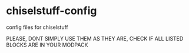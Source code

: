 # chiselstuff-config
config files for chiselstuff

PLEASE, DONT SIMPLY USE THEM AS THEY ARE, 
CHECK IF ALL LISTED BLOCKS ARE IN YOUR MODPACK
